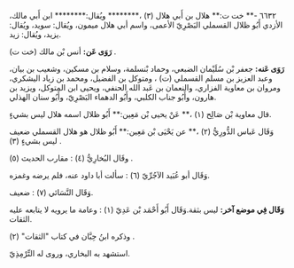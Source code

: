 ٦٦٣٢ -** خت ت:** هلال بن أَبي هلال (٣) ،******** ويُقال:******** ابن أَبي مالك، الأزدي أَبُو ظلال القسملي البَصْرِيّ الأعمى، واسم أبي هلال ميمون، ويُقال: سويد، ويُقال: يزيد، ويُقال: زيد.

**رَوَى عَن:** أنس بْن مالك (خت ت) .

**رَوَى عَنه:** جعفر بْن سُلَيْمان الضبعي، وحماد بْنسلمة، وسلام بن مسكين، وشعيب بن بيان، وعبد العزيز بن مسلم القسملي (ت) ، ومتوكل بن الفضيل، ومحمد بن زياد اليشكري، ومروان بن معاوية الفزاري، والنعمان بن عَبد الله الحنفي، ويحيى ابن المتوكل، ويزيد بن هارون، وأَبُو جناب الكلبي، وأَبُو الدهماء البَصْرِيّ، وأَبُو سنان الهذلي.

قال معاوية بْن صَالِح (١) ،** عَنْ يحيى بْن مَعِين:** أَبُو ظلال اسمه هلال ليس بشيءٍ.

وَقَال عَباس الدُّورِيُّ (٢) ،** عن يَحْيَى بْن مَعِين:** أَبُو ظلال هو هلال القسملي ضعيف ليس بشيءٍ (٣) .

وقَال البُخارِيُّ (٤) : مقارب الحديث (٥) .

وَقَال أبو عُبَيد الآجُرِّيّ (٦) : سألت أبا داود عنه، فلم يرضه وغمزه.

وَقَال النَّسَائي (٧) : ضعيف.

**وَقَال فِي موضع آخر:** ليس بثقة.وَقَال أَبُو أَحْمَد بْن عَدِيّ (١) : وعامة ما يرويه لا يتابعه عليه الثقات.

وذكره ابنُ حِبَّان في كتاب "الثقات" (٢) .

استشهد به البخاري، وروى له التِّرْمِذِيّ.